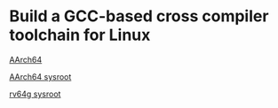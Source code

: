 # Build a GCC-based cross compiler toolchain for Linux

[AArch64](https://xkfan.github.io/cross-toolchain/aarch64)

[AArch64 sysroot](https://xkfan.github.io/cross-toolchain/aarch64-sysroot)

[rv64g sysroot](https://xkfan.github.io/cross-toolchain/rv64g-sysroot)
